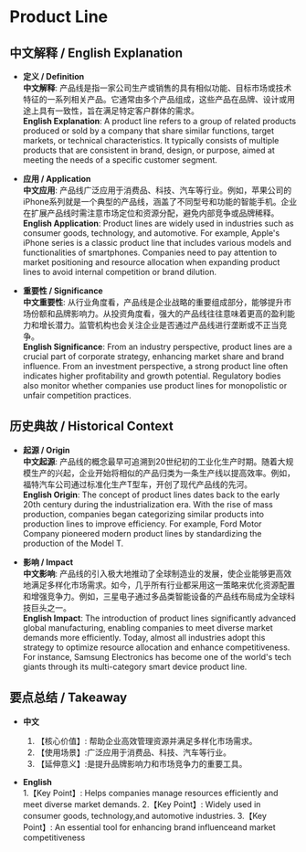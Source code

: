 # Product Line

## 中文解释 / English Explanation

* **定义 / Definition**  
  **中文解释**: 产品线是指一家公司生产或销售的具有相似功能、目标市场或技术特征的一系列相关产品。它通常由多个产品组成，这些产品在品牌、设计或用途上具有一致性，旨在满足特定客户群体的需求。  
  **English Explanation**: A product line refers to a group of related products produced or sold by a company that share similar functions, target markets, or technical characteristics. It typically consists of multiple products that are consistent in brand, design, or purpose, aimed at meeting the needs of a specific customer segment.

* **应用 / Application**  
  **中文应用**: 产品线广泛应用于消费品、科技、汽车等行业。例如，苹果公司的iPhone系列就是一个典型的产品线，涵盖了不同型号和功能的智能手机。企业在扩展产品线时需注意市场定位和资源分配，避免内部竞争或品牌稀释。  
  **English Application**: Product lines are widely used in industries such as consumer goods, technology, and automotive. For example, Apple's iPhone series is a classic product line that includes various models and functionalities of smartphones. Companies need to pay attention to market positioning and resource allocation when expanding product lines to avoid internal competition or brand dilution.

* **重要性 / Significance**  
  **中文重要性**: 从行业角度看，产品线是企业战略的重要组成部分，能够提升市场份额和品牌影响力。从投资角度看，强大的产品线往往意味着更高的盈利能力和增长潜力。监管机构也会关注企业是否通过产品线进行垄断或不正当竞争。  
  **English Significance**: From an industry perspective, product lines are a crucial part of corporate strategy, enhancing market share and brand influence. From an investment perspective, a strong product line often indicates higher profitability and growth potential. Regulatory bodies also monitor whether companies use product lines for monopolistic or unfair competition practices.

## 历史典故 / Historical Context

* **起源 / Origin**  
  **中文起源**: 产品线的概念最早可追溯到20世纪初的工业化生产时期。随着大规模生产的兴起，企业开始将相似的产品归类为一条生产线以提高效率。例如，福特汽车公司通过标准化生产T型车，开创了现代产品线的先河。  
  **English Origin**: The concept of product lines dates back to the early 20th century during the industrialization era. With the rise of mass production, companies began categorizing similar products into production lines to improve efficiency. For example, Ford Motor Company pioneered modern product lines by standardizing the production of the Model T.

* **影响 / Impact**  
  **中文影响**: 产品线的引入极大地推动了全球制造业的发展，使企业能够更高效地满足多样化市场需求。如今，几乎所有行业都采用这一策略来优化资源配置和增强竞争力。例如，三星电子通过多品类智能设备的产品线布局成为全球科技巨头之一。  
  **English Impact**: The introduction of product lines significantly advanced global manufacturing, enabling companies to meet diverse market demands more efficiently. Today, almost all industries adopt this strategy to optimize resource allocation and enhance competitiveness. For instance, Samsung Electronics has become one of the world's tech giants through its multi-category smart device product line.

## 要点总结 / Takeaway

* **中文**  
  1. 【核心价值】: 帮助企业高效管理资源并满足多样化市场需求。
  2. 【使用场景】:广泛应用于消费品、科技、汽车等行业。
  3. 【延伸意义】:是提升品牌影响力和市场竞争力的重要工具。

* **English**  
  1.【Key Point】: Helps companies manage resources efficiently and meet diverse market demands.
  2.【Key Point】: Widely used in consumer goods, technology,and automotive industries.
  3.【Key Point】: An essential tool for enhancing brand influenceand market competitiveness